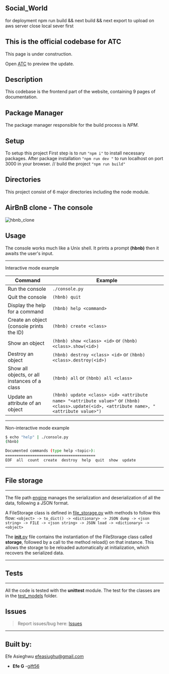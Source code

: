 ## Social_World

for deployment npm run build && next build && next export to upload on aws server close local sever first

## This is the official codebase for ATC

This page is under construction.

Open [ATC](https://atcwebsite-omega.vercel.app/) to preview the update.

## Description

This codebase is the frontend part of the website, containing 9 pages of documentation.

## Package Manager

The package manager responsible for the build process is _NPM_.

## Setup

To setup this project First step is to run `"npm i"` to install necessary packages. After package installation `"npm run dev "` to run localhost on port 3000 in your browser.
// build the project
`"npm run build"`

## Directories

This project consist of 6 major directories including the node module.

## AirBnB clone - The console

![hbnb_clone](https://user-images.githubusercontent.com/101478509/187341550-b4c53188-a061-4634-84e5-2bb00786c154.png)

## Usage

The console works much like a Unix shell.
It prints a prompt **(hbnb)** then it awaits the user's input.

---

Interactive mode example

| Command                                       | Example                                                                                                                                   |
| --------------------------------------------- | ----------------------------------------------------------------------------------------------------------------------------------------- |
| Run the console                               | `./console.py`                                                                                                                            |
| Quit the console                              | `(hbnb) quit`                                                                                                                             |
| Display the help for a command                | `(hbnb) help <command>`                                                                                                                   |
| Create an object (console prints the ID)      | `(hbnb) create <class>`                                                                                                                   |
| Show an object                                | `(hbnb) show <class> <id>` or `(hbnb) <class>.show(<id>)`                                                                                 |
| Destroy an object                             | `(hbnb) destroy <class> <id>` or `(hbnb) <class>.destroy(<id>)`                                                                           |
| Show all objects, or all instances of a class | `(hbnb) all` or `(hbnb) all <class>`                                                                                                      |
| Update an attribute of an object              | `(hbnb) update <class> <id> <attribute name> "<attribute value>"` or `(hbnb) <class>.update(<id>, <attribute name>, "<attribute value>")` |

---

Non-interactive mode example

```bash
$ echo "help" | ./console.py
(hbnb)

Documented commands (type help <topic>):
========================================
EOF  all  count  create  destroy  help  quit  show  update
```

---

## File storage

---

The file path [engine](./models/engine/) manages the serialization and deserialization of all the data, following a JSON format.

A FileStorage class is defined in [file_storage.py](./models/engine/file_storage.py) with methods to follow this flow:
`<object> -> to_dict() -> <dictionary> -> JSON dump -> <json string> -> FILE -> <json string> -> JSON load -> <dictionary> -> <object>`

The [**init**.py](./models/__init__.py) file contains the instantiation of the FileStorage class called **storage**, followed by a call to the method reload() on that instance.
This allows the storage to be reloaded automatically at initialization, which recovers the serialized data.

---

## Tests

---

All the code is tested with the **unittest** module.
The test for the classes are in the [test_models](./tests/test_models/) folder.

## Issues

> Report issues/bug here: [Issues](https://github.com/gift56)

---

## Built by:
Efe Asieghwu <efeasiughu@gmail.com>

- **Efe G** -[gift56](https://github.com/gift56)
